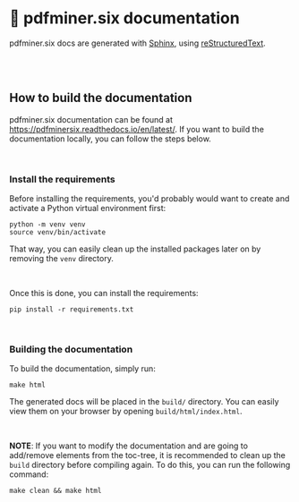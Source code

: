# 📝 pdfminer.six documentation

pdfminer.six docs are generated with
[Sphinx](https://www.sphinx-doc.org/en/master/), using
[reStructuredText](https://docutils.sourceforge.io/rst.html).

<br>
<br>

## How to build the documentation

pdfminer.six documentation can be found at
https://pdfminersix.readthedocs.io/en/latest/. If you want to build the
documentation locally, you can follow the steps below.

<br>

### Install the requirements

Before installing the requirements, you'd probably would want to create and
activate a Python virtual environment first:

```console
python -m venv venv
source venv/bin/activate
```

That way, you can easily clean up the installed packages later on by removing
the `venv` directory.

<br>

Once this is done, you can install the requirements:

```console
pip install -r requirements.txt
```

<br>

### Building the documentation

To build the documentation, simply run:

```console
make html
```

The generated docs will be placed in the `build/` directory. You can easily view
them on your browser by opening `build/html/index.html`.

<br>

**NOTE**: If you want to modify the documentation and are going to add/remove
elements from the toc-tree, it is recommended to clean up the `build` directory
before compiling again. To do this, you can run the following command:

```console
make clean && make html
```
